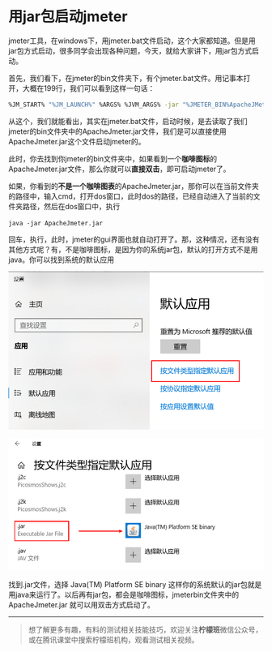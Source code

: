 # 用jar包启动jmeter

jmeter工具，在windows下，用jmeter.bat文件启动，这个大家都知道。但是用jar包方式启动，很多同学会出现各种问题，今天，就给大家讲下，用jar包方式启动。

首先，我们看下，在jmeter的bin文件夹下，有个jmeter.bat文件。用记事本打开，大概在199行，我们可以看到这样一句话：

```bash
%JM_START% "%JM_LAUNCH%" %ARGS% %JVM_ARGS% -jar "%JMETER_BIN%ApacheJMeter.jar" %JMETER_CMD_LINE_ARGS%
```

从这个，我们就能看出，其实在jmeter.bat文件，启动时候，是去读取了我们 jmeter的bin文件夹中的ApacheJmeter.jar文件，我们是可以直接使用ApacheJmeter.jar这个文件启动jmeter的。

此时，你去找到你jmeter的bin文件夹中，如果看到一个**咖啡图标**的ApacheJmeter.jar文件，那么你就可以**直接双击**，即可启动jmeter了。

如果，你看到的**不是一个咖啡图表**的ApacheJmeter.jar，那你可以在当前文件夹的路径中，输入cmd，打开dos窗口，此时dos的路径，已经自动进入了当前的文件夹路径，然后在dos窗口中，执行

`java -jar ApacheJmeter.jar`

回车，执行，此时，jmeter的gui界面也就自动打开了。那，这种情况，还有没有其他方式呢？有，不是咖啡图标，是因为你的系统jar包，默认的打开方式不是用java。你可以找到系统的默认应用

![Snipaste_20200323_235729](image/Snipaste_20200323_235729.png)

![Snipaste_20200324_000021](image/Snipaste_20200324_000021.png)

找到.jar文件，选择 Java(TM) Platform SE binary 这样你的系统默认的jar包就是用java来运行了。以后再有jar包，都会是咖啡图标，jmeterbin文件夹中的ApacheJmeter.jar 就可以用双击方式启动了。

---

> 想了解更多有趣，有料的测试相关技能技巧，欢迎关注**柠檬班**微信公众号，或在腾讯课堂中搜索柠檬班机构，观看测试相关视频。